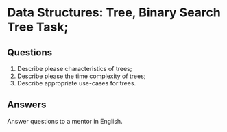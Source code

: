 # Data Structures: Tree, Binary Search Tree Task;

## Questions

1. Describe please characteristics of trees;
2. Describe please the time complexity of trees;
3. Describe appropriate use-cases for trees.

## Answers

Answer questions to a mentor in English.